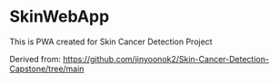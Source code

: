 # SkinWebApp
This is PWA created for Skin Cancer Detection Project

Derived from: https://github.com/jinyoonok2/Skin-Cancer-Detection-Capstone/tree/main
